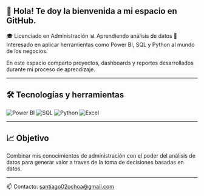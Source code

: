 ## 👋 Hola! Te doy la bienvenida a mi espacio en GitHub.

🎓 Licenciado en Administración
📊 Aprendiendo análisis de datos
💼 Interesado en aplicar herramientas como Power BI, SQL y Python al mundo de los negocios.

En este espacio comparto proyectos, dashboards y reportes desarrollados durante mi proceso de aprendizaje.

---

## 🛠️ Tecnologías y herramientas

![Power BI](https://img.shields.io/badge/-PowerBI-F2C811?logo=powerbi&logoColor=black&style=flat)
![SQL](https://img.shields.io/badge/-SQL-4479A1?logo=postgresql&logoColor=white&style=flat)
![Python](https://img.shields.io/badge/-Python-3776AB?logo=python&logoColor=white&style=flat)
![Excel](https://img.shields.io/badge/-Excel-217346?logo=microsoft-excel&logoColor=white&style=flat)

---

## 📈 Objetivo

Combinar mis conocimientos de administración con el poder del análisis de datos para generar valor a traves de la toma de decisiones basadas en datos.

---

📫 Contacto: santiago02ochoa@gmail.com
